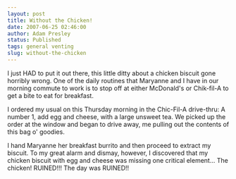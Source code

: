 ```yaml
---
layout: post
title: Without the Chicken!
date: 2007-06-25 02:46:00
author: Adam Presley
status: Published
tags: general venting
slug: without-the-chicken
---
```

I just HAD to put it out there, this little ditty about a chicken
biscuit gone horribly wrong. One of the daily routines that Maryanne and
I have in our morning commute to work is to stop off at either
McDonald's or Chik-fil-A to get a bite to eat for breakfast.

I ordered my usual on this Thursday morning in the Chic-Fil-A
drive-thru: A number 1, add egg and cheese, with a large unsweet tea. We
picked up the order at the window and began to drive away, me pulling
out the contents of this bag o' goodies.

I hand Maryanne her breakfast burrito and then proceed to extract my
biscuit. To my great alarm and dismay, however, I discovered that my
chicken biscuit with egg and cheese was missing one critical element...
The chicken! RUINED!!! The day was RUINED!!
